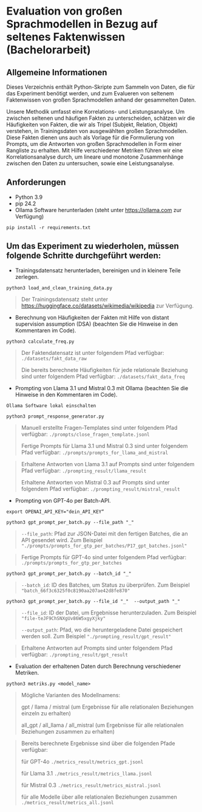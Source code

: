 # Evaluation von großen Sprachmodellen in Bezug auf seltenes Faktenwissen (Bachelorarbeit)

## Allgemeine Informationen
Dieses Verzeichnis enthält Python-Skripte zum Sammeln von Daten, die für das Experiment benötigt werden, und zum Evalueren von seltenem Faktenwissen von großen Sprachmodellen anhand der gesammelten Daten.

Unsere Methodik umfasst eine Korrelations- und Leistungsanalyse. Um zwischen seltenen und häufigen Fakten zu unterscheiden, schätzen wir die Häufigkeiten von Fakten, die wir als Tripel (Subjekt, Relation, Objekt) verstehen, in Trainingsdaten von ausgewählten großen Sprachmodellen. Diese Fakten dienen uns auch als Vorlage für die Formulierung von Prompts, um die Antworten von großen Sprachmodellen in Form einer Rangliste zu erhalten. Mit Hilfe verschiedener Metriken führen wir eine Korrelationsanalyse durch, um lineare und monotone Zusammenhänge zwischen den Daten zu untersuchen, sowie eine Leistungsanalyse. 


## Anforderungen
- Python 3.9
- pip 24.2
- Ollama Software herunterladen (steht unter https://ollama.com zur Verfügung)
```
pip install -r requirements.txt
```

## Um das Experiment zu wiederholen, müssen folgende Schritte durchgeführt werden:


- Trainingsdatensatz herunterladen, bereinigen und in kleinere Teile zerlegen.
```
python3 load_and_clean_training_data.py
```
> Der Trainingsdatensatz steht unter https://huggingface.co/datasets/wikimedia/wikipedia zur Verfügung.


- Berechnung von Häufigkeiten der Fakten mit Hilfe von distant supervision assumption (DSA) (beachten Sie die Hinweise in den Kommentaren im Code). 
```
python3 calculate_freq.py
```
> Der Faktendatensatz ist unter folgendem Pfad verfügbar: ``` ./datasets/fakt_data_raw ```
> 
> Die bereits berechnete Häufigkeiten für jede relationale Beziehung sind unter folgendem Pfad verfügbar: ``` ./datasets/fakt_data_freq ```


- Prompting von Llama 3.1 und Mistral 0.3 mit Ollama (beachten Sie die Hinweise in den Kommentaren im Code).
```
Ollama Software lokal einschalten
```
```
python3 prompt_response_generator.py
```
> Manuell erstellte Fragen-Templates sind unter folgendem Pfad verfügbar: ``` ./prompts/close_fragen_template.jsonl ```
> 
> Fertige Prompts für Llama 3.1 und Mistral 0.3 sind unter folgendem Pfad verfügbar: ``` ./prompts/prompts_for_llama_and_mistral ```
 
> Erhaltene Antworten von Llama 3.1 auf Prompts sind unter folgendem Pfad verfügbar: ``` ./prompting_result/llama_result ```
> 
> Erhaltene Antworten von Mistral 0.3 auf Prompts sind unter folgendem Pfad verfügbar: ``` ./prompting_result/mistral_result ```


- Prompting von GPT-4o per Batch-API.
```
export OPENAI_API_KEY="dein_API_KEY“
```
```
python3 gpt_prompt_per_batch.py --file_path "_"
```
> ``` --file_path ```: Pfad zur JSON-Datei mit den fertigen Batches, die an API gesendet wird. Zum Beispiel ``` "./prompts/prompts_for_gtp_per_batches/P17_gpt_batches.jsonl" ```

> Fertige Prompts für GPT-4o sind unter folgendem Pfad verfügbar: ``` ./prompts/prompts_for_gtp_per_batches ```
```
python3 gpt_prompt_per_batch.py --batch_id "_"
```
> ``` --batch_id ```: ID des Batches, um Status zu überprüfen. Zum Beispiel ``` "batch_66f3c6325f0c8190aa207ae42d8fe870" ```
```
python3 gpt_prompt_per_batch.py --file_id "_"  --output_path "_"
```
> ``` --file_id ```: ID der Datei, um Ergebnisse herunterzuladen. Zum Beispiel ``` "file-teJF9ChSNXgUv86W5xgyXjky" ```
> 
> ``` --output_path ```: Pfad, wo die heruntergeladene Datei gespeichert werden soll. Zum Beispiel ``` "./prompting_result/gpt_result" ```

> Erhaltene Antworten auf Prompts sind unter folgendem Pfad verfügbar: ``` ./prompting_result/gpt_result ```


- Evaluation der erhaltenen Daten durch Berechnung verschiedener Metriken.
```
python3 metriks.py <model_name>
```
 >Mögliche Varianten des Modellnamens:
  >
  >gpt / llama / mistral (um Ergebnisse für alle relationalen Beziehungen einzeln zu erhalten) 
  >
  >all_gpt / all_llama / all_mistral (um Ergebnisse für alle relationalen Beziehungen zusammen zu erhalten)

> Bereits berechnete Ergebnisse sind über die folgenden Pfade verfügbar:
> 
> für GPT-4o ``` ./metrics_result/metrics_gpt.jsonl ```
> 
> für Llama 3.1 ``` ./metrics_result/metrics_llama.jsonl ```
> 
> für Mistral 0.3 ``` ./metrics_result/metrics_mistral.jsonl ```
> 
> für alle Modelle über alle relationalen Beziehungen zusammen ``` ./metrics_result/metrics_all.jsonl ```
